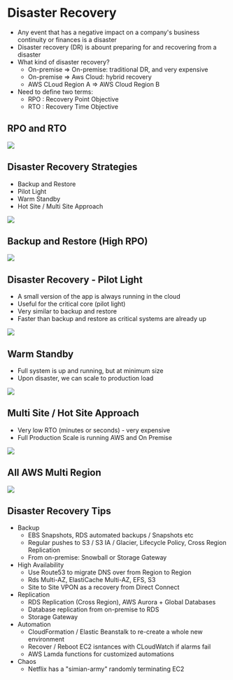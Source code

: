 # Disaster Recovery

- Any event that has a negative impact on a company's business continuity or finances is a disaster
- Disaster recovery (DR) is abount preparing for and recovering from a disaster
- What kind of disaster recovery?
    - On-premise => On-premise: traditional DR, and very expensive
    - On-premise => Aws Cloud: hybrid recovery
    - AWS CLoud Region A => AWS Cloud Region B
- Need to define two terms:
    - RPO : Recovery Point Objective
    - RTO : Recovery Time Objective

## RPO and RTO

![](2020-01-02-15-58-04.png)

## Disaster Recovery Strategies

- Backup and Restore
- Pilot Light
- Warm Standby
- Hot Site / Multi Site Approach

![](2020-01-02-15-58-53.png)

## Backup and Restore (High RPO)

![](2020-01-02-15-59-24.png)

## Disaster Recovery - Pilot Light

- A small version of the app is always running in the cloud
- Useful for the critical core (pilot light)
- Very similar to backup and restore
- Faster than backup and restore as critical systems are already up

![](2020-01-02-16-00-31.png)

## Warm Standby

- Full system is up and running, but at minimum size
- Upon disaster, we can scale to production load

![](2020-01-02-16-01-06.png)

## Multi Site / Hot Site Approach

- Very low RTO (minutes or seconds) - very expensive
- Full Production Scale is running AWS and On Premise

![](2020-01-02-16-01-54.png)

## All AWS Multi Region

![](2020-01-02-16-02-24.png)

## Disaster Recovery Tips

- Backup
    - EBS Snapshots, RDS automated backups / Snapshots etc
    - Regular pushes to S3 / S3 IA / Glacier, Lifecycle Policy, Cross Region Replication
    - From on-premise: Snowball or Storage Gateway
- High Availability
    - Use Route53 to migrate DNS over from Region to Region
    - Rds Multi-AZ, ElastiCache Multi-AZ, EFS, S3
    - Site to Site VPON as a recovery from Direct Connect
- Replication
    - RDS Replication (Cross Region), AWS Aurora + Global Databases
    - Database replication from on-premise to RDS
    - Storage Gateway
- Automation
    - CloudFormation / Elastic Beanstalk to re-create a whole new environment
    - Recover / Reboot EC2 isntances with CLoudWatch if alarms fail
    - AWS Lamda functions for customized automations
- Chaos
    - Netflix has a "simian-army" randomly terminating EC2